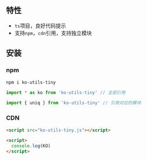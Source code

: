 ## 特性

- `ts`项目，良好代码提示
- 支持`npm`，`cdn`引用，支持独立模块



## 安装

### npm

```
npm i ko-utils-tiny
```



```javascript
import * as ko from 'ko-utils-tiny' // 全部引用

import { uniq } from 'ko-utils-tiny' // 引用对应的模块
```



### CDN

```html
<script src="ko-utils-tiny.js"></script>

<script>
  console.log(KO)
</script>
```


